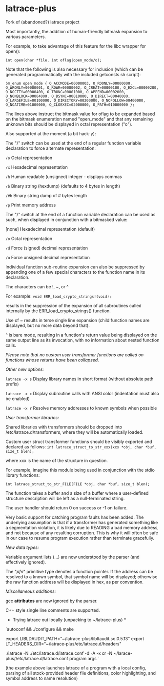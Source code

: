 # latrace-plus
Fork of (abandoned?) latrace project

Most importantly, the addition of human-friendly bitmask expansion to various parameters.

For example, to take advantage of this feature for the libc wrapper for open():

`int open(char *file, int oflag|open_mode/o);`

Note that the following is also necessary for inclusion (which can be generated programmatically with the included getconsts.sh script):

`bm_enum open_mode { O_ACCMODE=00000003, O_RDONLY=00000000, O_WRONLY=00000001, O_RDWR=00000002, O_CREAT=00000100, O_EXCL=00000200, O_NOCTTY=00000400, O_TRUNC=00001000, O_APPEND=00002000, O_NONBLOCK=00004000, O_DSYNC=00010000, O_DIRECT=00040000, O_LARGEFILE=00100000, O_DIRECTORY=00200000, O_NOFOLLOW=00400000, O_NOATIME=01000000, O_CLOEXEC=02000000, O_PATH=010000000 };`

The lines above instruct the bitmask value for oflag to be expanded based on the bitmask enumeration named "open_mode" and that any remaining unknown bits should be displayed in octal representation ("o").



Also supported at the moment (a bit hack-y):

The "/" switch can be used at the end of a regular function variable declaration to force alternate representation:

`/o`	Octal representation

`/x`	Hexadecimal representation

`/h`	Human readable (unsigned) integer - displays commas

`/b`	Binary string (hexdump) (defaults to 4 bytes in length)

`/#b`	Binary string dump of # bytes length

`/p`	Print memory address


The "/" switch at the end of a function variable declaration can be used as such, when displayed in conjunction with a bitmasked value:

[none]	Hexadecimal representation (default)

`/o`	Octal representation

`/d`	Force (signed) decimal representation

`/u`	Force unsigned decimal representation

Individual function sub-routine expansion can also be suppressed by appending one of a few special characters to the function name in its declaration.

The characters can be !, ~, or ^

For example: `void ERR_load_crypto_strings!(void);`

results in the suppression of the expansion of all subroutines called internally by the ERR_load_crypto_strings() function.

Use of ~ results in terse single line expansion (child function names are displayed, but no more data beyond that).

^ is bare mode, resulting in a function's return value being displayed on the same output line as its invocation, with no information about nested function calls.

*Please note that no custom user transformer functions are called on functions whose returns have been collapsed.*


*Other new options:*

`latrace -x s`		Display library names in short format (without absolute path prefix)

`latrace -x c`		Display subroutine calls with ANSI color (indentation must also be enabled)

`latrace -x r`		Resolve memory addresses to known symbols when possible




*User transformer libraries:*

Shared libraries with transformers should be dropped into /etc/latrace.d/transformers, where they will be automatically loaded.

Custom user struct transformer functions should be visibly exported and declared as follows: `int latrace_struct_to_str_xxx(xxx *obj, char *buf, size_t blen);`

where xxx is the name of the structure in question.

For example, imagine this module being used in conjunction with the stdio library functions:

`int latrace_struct_to_str_FILE(FILE *obj, char *buf, size_t blen);`

The function takes a buffer and a size of a buffer where a user-defined structure description will be left as a null-terminated string.

The user handler should return 0 on success or -1 on failure.

Very basic support for catching program faults has been added. The underlying assumption is that if a transformer has generated something like a segmentation violation, it is likely due to READING a bad memory address, and not because of any resulting corruption. This is why it will often be safe in our case to resume program execution rather than terminate gracefully.


*New data types:*

Variable argument lists (...) are now understood by the parser (and effectively ignored).

The "*pfn*" primitive type denotes a function pointer. If the address can be resolved to a known symbol, that symbol name will be displayed; otherwise the raw function address will be displayed in hex, as per convention.

*Miscellaneous additions:*

gcc __attributes__ are now ignored by the parser.

C++ style single line comments are supported.



* Trying latrace out locally (unpacking to ~/latrace-plus) *

`autoconf && ./configure && make

export LIBLDAUDIT_PATH="~/latrace-plus/libltaudit.so.0.5.13"
export LT_HEADERS_DIR="~/latrace-plus/etc/latrace.d/headers"

./latrace -N ./etc/latrace.d/latrace.conf -d -A -x cr -N ~/larace-plus//etc/latrace.d/latrace.conf program args
`

(the example above launches latrace of a program with a local config, parsing of all stock-provided header file definitions, color highlighting, and symbol address to name resolution)
